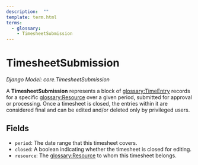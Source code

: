 ```yaml
---
description:  ""
template: term.html
terms:
  - glossary:
    - TimesheetSubmission
---
```


# TimesheetSubmission

_Django Model: core.TimesheetSubmission_

A **TimesheetSubmission** represents a block of <glossary:TimeEntry> records for a specific <glossary:Resource> over a given period, submitted for approval or processing. Once a timesheet is closed, the entries within it are considered final and can be edited and/or deleted only by privileged users.

## Fields

- `period`: The date range that this timesheet covers.
- `closed`: A boolean indicating whether the timesheet is closed for editing.
- `resource`: The <glossary:Resource> to whom this timesheet belongs.
